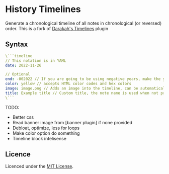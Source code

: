 # History Timelines
Generate a chronological timeline of all notes in chronological (or reversed) order. 
This is a fork of [Darakah's Timelines](https://github.com/Darakah/obsidian-timelines) plugin

## Syntax
```yaml
\```timeline
// This notation is in YAML
date: 2022-11-26

// Optional
end: -002022 // If you are going to be using negative years, make the year have six digits, otherwise it will be registered as positive (this is a problem of the Date class in JS)
color: yellow // accepts HTML color codes and hex colors
image: image.png // Adds an image into the timeline, can be automaticaly fetched when using the Banner plugin
title: Example title // Custom title, the note name is used when not provided
\```
```

TODO:
- Better css
- Read banner image from [banner plugin] if none provided
- Debloat, optimize, less for loops
- Make color option do something
- Timeline block intelisense

## Licence

Licenced under the [MIT License](https://mit-license.org/).
